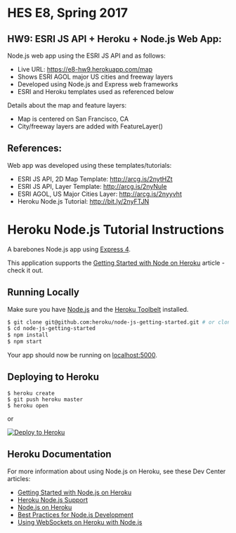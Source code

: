 # HES E8, Spring 2017

## HW9: ESRI JS API + Heroku + Node.js Web App:

Node.js web app using the ESRI JS API and as follows:

* Live URL: https://e8-hw9.herokuapp.com/map
* Shows ESRI AGOL major US cities and freeway layers
* Developed using Node.js and Express web frameworks
* ESRI and Heroku templates used as referenced below

Details about the map and feature layers:

* Map is centered on San Francisco, CA
* City/freeway layers are added with FeatureLayer()

## References:

Web app was developed using these templates/tutorials:

* ESRI JS API, 2D Map Template: http://arcg.is/2nytHZt
* ESRI JS API, Layer Template: http://arcg.is/2nyNuIe
* ESRI AGOL, US Major Cities Layer: http://arcg.is/2nyyvht
* Heroku Node.js Tutorial: http://bit.ly/2nyFTJN

# Heroku Node.js Tutorial Instructions

A barebones Node.js app using [Express 4](http://expressjs.com/).

This application supports the [Getting Started with Node on Heroku](https://devcenter.heroku.com/articles/getting-started-with-nodejs) article - check it out.

## Running Locally

Make sure you have [Node.js](http://nodejs.org/) and the [Heroku Toolbelt](https://toolbelt.heroku.com/) installed.

```sh
$ git clone git@github.com:heroku/node-js-getting-started.git # or clone your own fork
$ cd node-js-getting-started
$ npm install
$ npm start
```

Your app should now be running on [localhost:5000](http://localhost:5000/).

## Deploying to Heroku

```
$ heroku create
$ git push heroku master
$ heroku open
```
or

[![Deploy to Heroku](https://www.herokucdn.com/deploy/button.png)](https://heroku.com/deploy)

## Heroku Documentation

For more information about using Node.js on Heroku, see these Dev Center articles:

- [Getting Started with Node.js on Heroku](https://devcenter.heroku.com/articles/getting-started-with-nodejs)
- [Heroku Node.js Support](https://devcenter.heroku.com/articles/nodejs-support)
- [Node.js on Heroku](https://devcenter.heroku.com/categories/nodejs)
- [Best Practices for Node.js Development](https://devcenter.heroku.com/articles/node-best-practices)
- [Using WebSockets on Heroku with Node.js](https://devcenter.heroku.com/articles/node-websockets)
